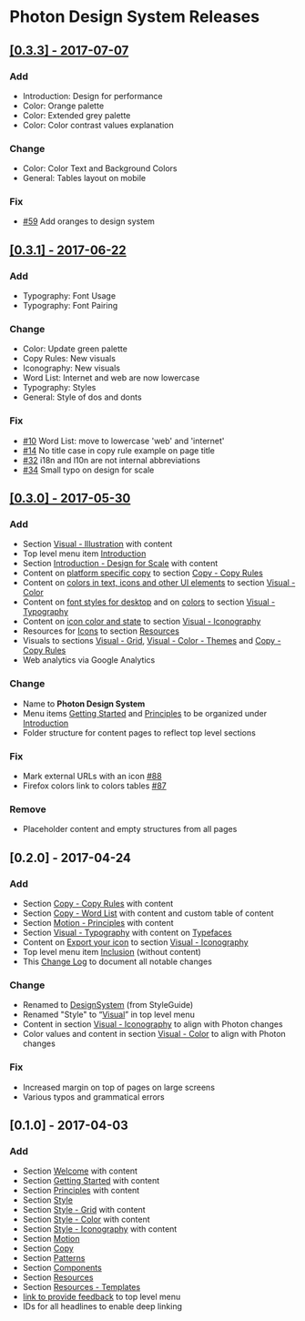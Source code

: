 # Photon Design System Releases

## [[0.3.3] - 2017-07-07](https://github.com/firefoxux/photon/releases/tag/v0.3.3)
### Add
- Introduction: Design for performance
- Color: Orange palette
- Color: Extended grey palette
- Color: Color contrast values explanation

### Change
- Color: Color Text and Background Colors
- General: Tables layout on mobile

### Fix
- [#59](https://github.com/FirefoxUX/photon/issues/59) Add oranges to design system 

## [[0.3.1] - 2017-06-22](https://github.com/firefoxux/photon/releases/tag/v0.3.1)
### Add
- Typography: Font Usage
- Typography: Font Pairing

### Change
- Color: Update green palette
- Copy Rules: New visuals
- Iconography: New visuals
- Word List: Internet and web are now lowercase
- Typography: Styles
- General: Style of dos and donts

### Fix
- [#10](https://github.com/FirefoxUX/photon/issues/10) Word List: move to lowercase 'web' and 'internet' 
- [#14](https://github.com/FirefoxUX/photon/issues/14) No title case in copy rule example on page title 
- [#32](https://github.com/FirefoxUX/photon/pull/32) i18n and l10n are not internal abbreviations
- [#34](https://github.com/FirefoxUX/photon/pull/34) Small typo on design for scale

## [[0.3.0] - 2017-05-30](https://github.com/firefoxux/photon/releases/tag/v0.3.0)
### Add
- Section [Visual - Illustration](https://firefoxux.github.io/photon/visual/illustration.html) with content
- Top level menu item [Introduction](https://firefoxux.github.io/photon/)
- Section [Introduction - Design for Scale](https://firefoxux.github.io/photon/introduction/design-for-scale.html) with content
- Content on [platform specific copy](https://firefoxux.github.io/photon/copy/copy-rules.html#capitalisation-on-firefox-for-desktop) to section [Copy - Copy Rules](https://firefoxux.github.io/photon/copy/copy-rules.html)
- Content on [colors in text, icons and other UI elements](https://firefoxux.github.io/photon/visual/color.html#text-and-background-colors) to section [Visual - Color](https://firefoxux.github.io/photon/visual/color.html)
- Content on [font styles for desktop](https://firefoxux.github.io/photon/visual/typography.html#styles) and on [colors](https://firefoxux.github.io/photon/visual/typography.html#color) to section [Visual - Typography](https://firefoxux.github.io/photon/visual/typography.html)
- Content on [icon color and state](https://firefoxux.github.io/photon/visual/iconography.html#color) to section [Visual - Iconography](https://firefoxux.github.io/photon/visual/iconography.html)
- Resources for [Icons](https://firefoxux.github.io/photon/resources/resources.html#firefox-icons) to section [Resources](https://firefoxux.github.io/photon/resources/resources.html)
- Visuals to sections [Visual - Grid](https://firefoxux.github.io/photon/visual/grid.html), [Visual - Color - Themes](https://firefoxux.github.io/photon/visual/color.html#themes) and [Copy - Copy Rules](https://firefoxux.github.io/photon/copy/copy-rules.html)
- Web analytics via Google Analytics

### Change
- Name to **Photon Design System**
- Menu items [Getting Started](https://firefoxux.github.io/photon/introduction/getting-started.html) and [Principles](https://firefoxux.github.io/photon/introduction/principles.html) to be organized under [Introduction](https://firefoxux.github.io/photon/)
- Folder structure for content pages to reflect top level sections

### Fix
- Mark external URLs with an icon [#88](https://github.com/bwinton/DesignSystem/issues/88)
- Firefox colors link to colors tables [#87](https://github.com/bwinton/DesignSystem/issues/87)

### Remove
- Placeholder content and empty structures from all pages

## [0.2.0] - 2017-04-24
### Add
- Section [Copy - Copy Rules](https://bwinton.github.io/DesignSystem/copy-rules.html) with content
- Section [Copy - Word List](https://bwinton.github.io/DesignSystem/word-list.html) with content and custom table of content
- Section [Motion - Principles](https://bwinton.github.io/DesignSystem/motion-principles.html) with content
- Section [Visual - Typography](https://bwinton.github.io/DesignSystem/typography.html) with content on [Typefaces](https://bwinton.github.io/DesignSystem/typography.html#typefaces)
-  Content on [Export your icon](https://bwinton.github.io/DesignSystem/iconography.html#export-your-icon) to section [Visual - Iconography](https://bwinton.github.io/DesignSystem/iconography.html)
- Top level menu item [Inclusion](https://bwinton.github.io/DesignSystem/) (without content)
- This [Change Log](https://github.com/bwinton/DesignSystem/blob/master/CHANGELOG.md) to document all notable changes

### Change
- Renamed to [DesignSystem](https://bwinton.github.io/DesignSystem/) (from StyleGuide)
- Renamed "Style" to “[Visual](https://bwinton.github.io/DesignSystem/)” in top level menu
- Content in section [Visual - Iconography](https://bwinton.github.io/DesignSystem/iconography.html) to align with Photon changes
- Color values and content in section [Visual - Color](https://bwinton.github.io/DesignSystem/color.html) to align with Photon changes

### Fix
- Increased margin on top of pages on large screens
- Various typos and grammatical errors

## [0.1.0] - 2017-04-03
### Add
- Section [Welcome](https://bwinton.github.io/DesignSystem/welcome.html) with content
- Section [Getting Started](https://bwinton.github.io/DesignSystem/getting-started.html) with content
- Section [Principles](https://bwinton.github.io/DesignSystem/principles.html) with content
- Section [Style](https://bwinton.github.io/DesignSystem/)
- Section [Style - Grid](https://bwinton.github.io/DesignSystem/grid.html) with content
- Section [Style - Color](https://bwinton.github.io/DesignSystem/color.html) with content
- Section [Style - Iconography](https://bwinton.github.io/DesignSystem/iconography.html) with content
- Section [Motion](https://bwinton.github.io/DesignSystem/)
- Section [Copy](https://bwinton.github.io/DesignSystem/)
- Section [Patterns](https://bwinton.github.io/DesignSystem/)
- Section [Components](https://bwinton.github.io/DesignSystem/)
- Section [Resources](https://bwinton.github.io/DesignSystem/)
- Section [Resources - Templates](https://bwinton.github.io/DesignSystem/templates.html)
- [link to provide feedback](https://bwinton.github.io/DesignSystem/) to top level menu
- IDs for all headlines to enable deep linking
